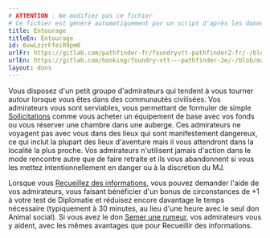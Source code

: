 ```yaml
---
# ATTENTION : Ne modifiez pas ce fichier
# Ce fichier est généré automatiquement par un script d'après les données du module Foundry VTT officiel et de sa traduction
title: Entourage
titleEn: Entourage
id: 6vwLzzrFfeiR9pm0
urlFr: https://gitlab.com/pathfinder-fr/foundryvtt-pathfinder2-fr/-/blob/master/data/feats/6vwLzzrFfeiR9pm0.htm
urlEn: https://gitlab.com/hooking/foundry-vtt---pathfinder-2e/-/blob/master/packs/data/feats.db/entourage.json
layout: dons
---
```

Vous disposez d'un petit groupe d'admirateurs qui tendent à vous tourner autour lorsque vous êtes dans des communautés civilisées. Vos admirateurs vous sont serviables, vous permettant de formuler de simple [Sollicitations](../actions/solliciter.html) comme vous acheter un équipement de base avec vos fonds ou vous réserver une chambre dans une auberge. Ces admirateurs ne voyagent pas avec vous dans des lieux qui sont manifestement dangereux, ce qui inclut la plupart des lieux d'aventure mais il vous attendront dans la localité la plus proche. Vos admirateurs n'utilisent jamais d'action dans le mode rencontre autre que de faire retraite et ils vous abandonnent si vous les mettez intentionnellement en danger ou à la discrétion du MJ.

Lorsque vous [Recueillez des informations](../actions/recueillir-des-informations.html), vous pouvez demander l'aide de vos admirateurs, vous faisant bénéficier d'un bonus de circonstances de +1 à votre test de Diplomatie et réduisez encore davantage le temps nécessaire (typiquement à 30 minutes, au lieu d'une heure avec le seul don Animal social). Si vous avez le don [Semer une rumeur](semer-des-rumeurs.html), vos admirateurs vous y aident, avec les mêmes avantages que pour Recueillir des informations.
